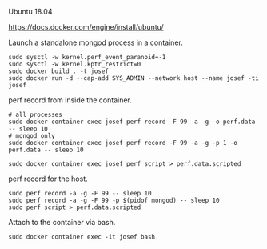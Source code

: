Ubuntu 18.04

https://docs.docker.com/engine/install/ubuntu/

Launch a standalone mongod process in a container.
```
sudo sysctl -w kernel.perf_event_paranoid=-1
sudo sysctl -w kernel.kptr_restrict=0
sudo docker build . -t josef
sudo docker run -d --cap-add SYS_ADMIN --network host --name josef -ti josef
```

perf record from inside the container.
```
# all processes
sudo docker container exec josef perf record -F 99 -a -g -o perf.data -- sleep 10
# mongod only
sudo docker container exec josef perf record -F 99 -a -g -p 1 -o perf.data -- sleep 10

sudo docker container exec josef perf script > perf.data.scripted
```

perf record for the host.
```
sudo perf record -a -g -F 99 -- sleep 10
sudo perf record -a -g -F 99 -p $(pidof mongod) -- sleep 10
sudo perf script > perf.data.scripted
```

Attach to the container via bash.
```
sudo docker container exec -it josef bash
```
